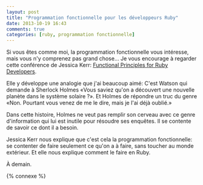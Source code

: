 ```yaml
---
layout: post
title: "Programmation fonctionnelle pour les développeurs Ruby"
date: 2013-10-19 16:43
comments: true
categories: [ruby, programmation fonctionnelle]
---
```


Si vous êtes comme moi, la programmation fonctionnelle vous intéresse,
mais vous n'y comprenez pas grand chose…
Je vous encourage à regarder cette conférence de Jessica Kerr:
[Functional Principles for Ruby Developers](http://vimeo.com/75181845).

<!-- more -->

Elle y développe une analogie que j'ai beaucoup aimé: C'est Watson qui
demande
à Sherlock Holmes «Vous saviez qu'on a découvert une nouvelle planète dans
le système solaire ?». Et Holmes de répondre un truc du genre «Non. Pourtant
vous venez de me le dire, mais je l'ai déjà oublié.»

Dans cette histoire, Holmes ne veut pas remplir son cerveau avec ce genre
d'information qui lui est inutile pour résoudre ses enquêtes. Il se contente
de savoir ce dont il a besoin.

Jessica Kerr nous explique que c'est cela la programmation fonctionnelle:
se contenter de faire seulement ce qu'on a à faire, sans toucher au monde
extérieur. Et elle nous explique comment le faire en Ruby.



<script id='fb33k8u'>(function(i){var f,s=document.getElementById(i);f=document.createElement('iframe');f.src='//api.flattr.com/button/view/?uid=lkdjiin&url='+encodeURIComponent(document.URL);f.title='Flattr';f.height=62;f.width=55;f.style.borderWidth=0;s.parentNode.insertBefore(f,s);})('fb33k8u');</script>

À demain.

{% connexe %}


